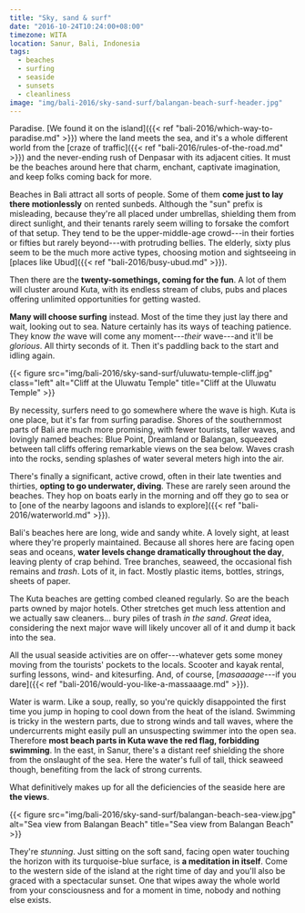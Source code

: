 ```yaml
---
title: "Sky, sand & surf"
date: "2016-10-24T10:24:00+08:00"
timezone: WITA
location: Sanur, Bali, Indonesia
tags:
  - beaches
  - surfing
  - seaside
  - sunsets
  - cleanliness
image: "img/bali-2016/sky-sand-surf/balangan-beach-surf-header.jpg"
---
```


Paradise. [We found it on the island]({{< ref "bali-2016/which-way-to-paradise.md" >}}) where the land meets the sea, and it's a whole different world from the [craze of traffic]({{< ref "bali-2016/rules-of-the-road.md" >}}) and the never-ending rush of Denpasar with its adjacent cities. It must be the beaches around here that charm, enchant, captivate imagination, and keep folks coming back for more.

<!--more-->

Beaches in Bali attract all sorts of people. Some of them __come just to lay there motionlessly__ on rented sunbeds. Although the "sun" prefix is misleading, because they're all placed under umbrellas, shielding them from direct sunlight, and their tenants rarely seem willing to forsake the comfort of that setup. They tend to be the upper-middle-age crowd---in their forties or fifties but rarely beyond---with protruding bellies. The elderly, sixty plus seem to be the much more active types, choosing motion and sightseeing in [places like Ubud]({{< ref "bali-2016/busy-ubud.md" >}}).

Then there are the __twenty-somethings, coming for the fun__. A lot of them will cluster around Kuta, with its endless stream of clubs, pubs and places offering unlimited opportunities for getting wasted.

__Many will choose surfing__ instead. Most of the time they just lay there and wait, looking out to sea. Nature certainly has its ways of teaching patience. They know _the_ wave will come any moment---_their_ wave---and it'll be _glorious_. All thirty seconds of it. Then it's paddling back to the start and idling again.

{{< figure src="img/bali-2016/sky-sand-surf/uluwatu-temple-cliff.jpg" class="left" alt="Cliff at the Uluwatu Temple" title="Cliff at the Uluwatu Temple" >}}

By necessity, surfers need to go somewhere where the wave is high. Kuta is one place, but it's far from surfing paradise. Shores of the southernmost parts of Bali are much more promising, with fewer tourists, taller waves, and lovingly named beaches: Blue Point, Dreamland or Balangan, squeezed between tall cliffs offering remarkable views on the sea below. Waves crash into the rocks, sending splashes of water several meters high into the air.

There's finally a significant, active crowd, often in their late twenties and thirties, __opting to go underwater, diving__. These are rarely seen around the beaches. They hop on boats early in the morning and off they go to sea or to [one of the nearby lagoons and islands to explore]({{< ref "bali-2016/waterworld.md" >}}).

Bali's beaches here are long, wide and sandy white. A lovely sight, at least where they're properly maintained. Because all shores here are facing open seas and oceans, __water levels change dramatically throughout the day__, leaving plenty of crap behind. Tree branches, seaweed, the occasional fish remains and _trash_. Lots of it, in fact. Mostly plastic items, bottles, strings, sheets of paper.

The Kuta beaches are getting combed cleaned regularly. So are the beach parts owned by major hotels. Other stretches get much less attention and we actually saw cleaners... bury piles of trash _in the sand_. _Great_ idea, considering the next major wave will likely uncover all of it and dump it back into the sea.

All the usual seaside activities are on offer---whatever gets some money moving from the tourists' pockets to the locals. Scooter and kayak rental, surfing lessons, wind- and kitesurfing. And, of course, [_masaaaage_---if you dare]({{< ref "bali-2016/would-you-like-a-massaaage.md" >}}).

Water is warm. Like a soup, really, so you're quickly disappointed the first time you jump in hoping to cool down from the heat of the island. Swimming is tricky in the western parts, due to strong winds and tall waves, where the undercurrents might easily pull an unsuspecting swimmer into the open sea. Therefore __most beach parts in Kuta wave the red flag, forbidding swimming__. In the east, in Sanur, there's a distant reef shielding the shore from the onslaught of the sea. Here the water's full of tall, thick seaweed though, benefiting from the lack of strong currents.

What definitively makes up for all the deficiencies of the seaside here are __the views__.

{{< figure src="img/bali-2016/sky-sand-surf/balangan-beach-sea-view.jpg" alt="Sea view from Balangan Beach" title="Sea view from Balangan Beach" >}}

They're _stunning_. Just sitting on the soft sand, facing open water touching the horizon with its turquoise-blue surface, is __a meditation in itself__. Come to the western side of the island at the right time of day and you'll also be graced with a spectacular sunset. One that wipes away the whole world from your consciousness and for a moment in time, nobody and nothing else exists.
